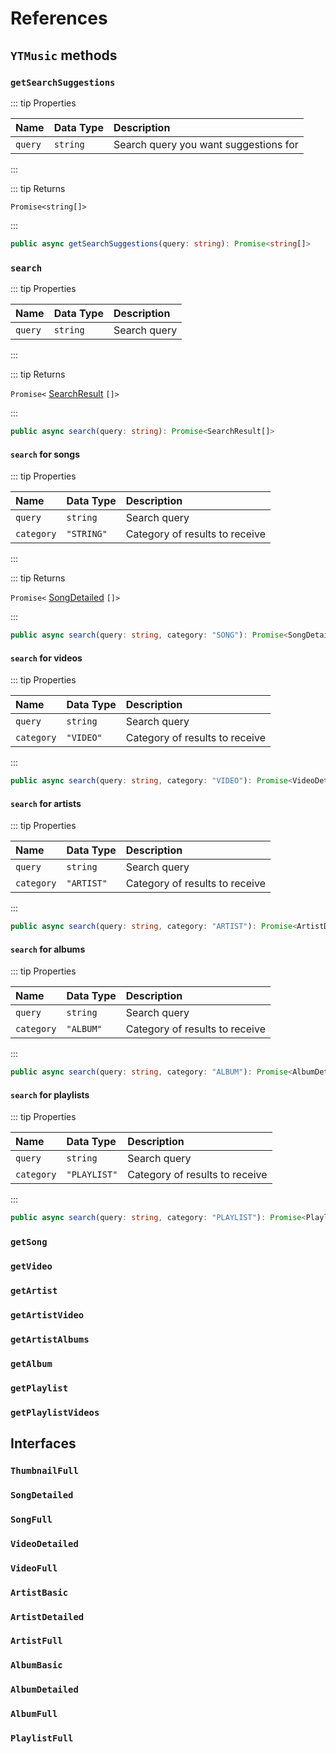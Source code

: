 # References

## `YTMusic` methods

### `getSearchSuggestions`

::: tip Properties

| Name    | Data Type | Description                           |
| :------ | :-------- | :------------------------------------ |
| `query` | `string`  | Search query you want suggestions for |

:::

::: tip Returns

`Promise<string[]>`

:::

```ts
public async getSearchSuggestions(query: string): Promise<string[]>
```

### `search`

::: tip Properties

| Name    | Data Type | Description  |
| :------ | :-------- | :----------- |
| `query` | `string`  | Search query |

:::

::: tip Returns

<code class="code-left">Promise<</code>
<a class="anchor" href="#searchresult">SearchResult</a>
<code class="code-right">[]></code>

:::

```ts
public async search(query: string): Promise<SearchResult[]>
```

#### `search` for songs

::: tip Properties

| Name       | Data Type  | Description                    |
| :--------- | :--------- | :----------------------------- |
| `query`    | `string`   | Search query                   |
| `category` | `"STRING"` | Category of results to receive |

:::

::: tip Returns

<code class="code-left">Promise<</code>
<a class="anchor" href="#songdetailed">SongDetailed</a>
<code class="code-right">[]></code>

:::

```ts
public async search(query: string, category: "SONG"): Promise<SongDetailed[]>
```

#### `search` for videos

::: tip Properties

| Name       | Data Type | Description                    |
| :--------- | :-------- | :----------------------------- |
| `query`    | `string`  | Search query                   |
| `category` | `"VIDEO"` | Category of results to receive |

:::

```ts
public async search(query: string, category: "VIDEO"): Promise<VideoDetailed[]>
```

#### `search` for artists

::: tip Properties

| Name       | Data Type  | Description                    |
| :--------- | :--------- | :----------------------------- |
| `query`    | `string`   | Search query                   |
| `category` | `"ARTIST"` | Category of results to receive |

:::

```ts
public async search(query: string, category: "ARTIST"): Promise<ArtistDetailed[]>
```

#### `search` for albums

::: tip Properties

| Name       | Data Type | Description                    |
| :--------- | :-------- | :----------------------------- |
| `query`    | `string`  | Search query                   |
| `category` | `"ALBUM"` | Category of results to receive |

:::

```ts
public async search(query: string, category: "ALBUM"): Promise<AlbumDetailed[]>
```

#### `search` for playlists

::: tip Properties

| Name       | Data Type    | Description                    |
| :--------- | :----------- | :----------------------------- |
| `query`    | `string`     | Search query                   |
| `category` | `"PLAYLIST"` | Category of results to receive |

:::

```ts
public async search(query: string, category: "PLAYLIST"): Promise<PlaylistFull[]>
```

### `getSong`

### `getVideo`

### `getArtist`

### `getArtistVideo`

### `getArtistAlbums`

### `getAlbum`

### `getPlaylist`

### `getPlaylistVideos`

## Interfaces

### `ThumbnailFull`

### `SongDetailed`

### `SongFull`

### `VideoDetailed`

### `VideoFull`

### `ArtistBasic`

### `ArtistDetailed`

### `ArtistFull`

### `AlbumBasic`

### `AlbumDetailed`

### `AlbumFull`

### `PlaylistFull`
